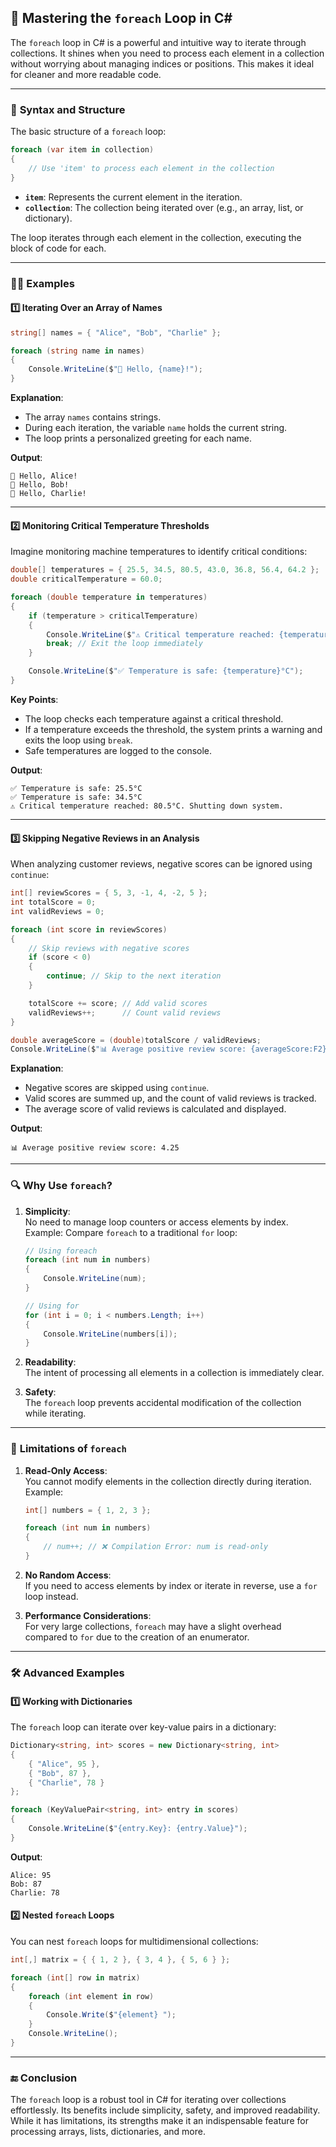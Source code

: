 ## 🌟 Mastering the `foreach` Loop in C#

The `foreach` loop in C# is a powerful and intuitive way to iterate through collections. It shines when you need to process each element in a collection without worrying about managing indices or positions. This makes it ideal for cleaner and more readable code.

---

### 📜 **Syntax and Structure**

The basic structure of a `foreach` loop:

```csharp
foreach (var item in collection)
{
    // Use 'item' to process each element in the collection
}
```

- **`item`**: Represents the current element in the iteration.
- **`collection`**: The collection being iterated over (e.g., an array, list, or dictionary).

The loop iterates through each element in the collection, executing the block of code for each.

---

### 🧑‍💻 **Examples**

#### **1️⃣ Iterating Over an Array of Names**

```csharp
string[] names = { "Alice", "Bob", "Charlie" };

foreach (string name in names)
{
    Console.WriteLine($"👋 Hello, {name}!");
}
```

**Explanation**:

- The array `names` contains strings.
- During each iteration, the variable `name` holds the current string.
- The loop prints a personalized greeting for each name.

**Output**:

```
👋 Hello, Alice!
👋 Hello, Bob!
👋 Hello, Charlie!
```

---

#### **2️⃣ Monitoring Critical Temperature Thresholds**

Imagine monitoring machine temperatures to identify critical conditions:

```csharp
double[] temperatures = { 25.5, 34.5, 80.5, 43.0, 36.8, 56.4, 64.2 };
double criticalTemperature = 60.0;

foreach (double temperature in temperatures)
{
    if (temperature > criticalTemperature)
    {
        Console.WriteLine($"⚠️ Critical temperature reached: {temperature}°C. Shutting down system.");
        break; // Exit the loop immediately
    }

    Console.WriteLine($"✅ Temperature is safe: {temperature}°C");
}
```

**Key Points**:

- The loop checks each temperature against a critical threshold.
- If a temperature exceeds the threshold, the system prints a warning and exits the loop using `break`.
- Safe temperatures are logged to the console.

**Output**:

```
✅ Temperature is safe: 25.5°C
✅ Temperature is safe: 34.5°C
⚠️ Critical temperature reached: 80.5°C. Shutting down system.
```

---

#### **3️⃣ Skipping Negative Reviews in an Analysis**

When analyzing customer reviews, negative scores can be ignored using `continue`:

```csharp
int[] reviewScores = { 5, 3, -1, 4, -2, 5 };
int totalScore = 0;
int validReviews = 0;

foreach (int score in reviewScores)
{
    // Skip reviews with negative scores
    if (score < 0)
    {
        continue; // Skip to the next iteration
    }

    totalScore += score; // Add valid scores
    validReviews++;      // Count valid reviews
}

double averageScore = (double)totalScore / validReviews;
Console.WriteLine($"📊 Average positive review score: {averageScore:F2}");
```

**Explanation**:

- Negative scores are skipped using `continue`.
- Valid scores are summed up, and the count of valid reviews is tracked.
- The average score of valid reviews is calculated and displayed.

**Output**:

```
📊 Average positive review score: 4.25
```

---

### 🔍 **Why Use `foreach`?**

1. **Simplicity**:  
    No need to manage loop counters or access elements by index.  
    Example: Compare `foreach` to a traditional `for` loop:
    
    ```csharp
    // Using foreach
    foreach (int num in numbers)
    {
        Console.WriteLine(num);
    }
    
    // Using for
    for (int i = 0; i < numbers.Length; i++)
    {
        Console.WriteLine(numbers[i]);
    }
    ```
    
2. **Readability**:  
    The intent of processing all elements in a collection is immediately clear.
    
3. **Safety**:  
    The `foreach` loop prevents accidental modification of the collection while iterating.
    

---

### 🚩 **Limitations of `foreach`**

1. **Read-Only Access**:  
    You cannot modify elements in the collection directly during iteration.  
    Example:
    
    ```csharp
    int[] numbers = { 1, 2, 3 };
    
    foreach (int num in numbers)
    {
        // num++; // ❌ Compilation Error: num is read-only
    }
    ```
    
2. **No Random Access**:  
    If you need to access elements by index or iterate in reverse, use a `for` loop instead.
    
3. **Performance Considerations**:  
    For very large collections, `foreach` may have a slight overhead compared to `for` due to the creation of an enumerator.
    

---

### 🛠️ **Advanced Examples**

#### **1️⃣ Working with Dictionaries**

The `foreach` loop can iterate over key-value pairs in a dictionary:

```csharp
Dictionary<string, int> scores = new Dictionary<string, int>
{
    { "Alice", 95 },
    { "Bob", 87 },
    { "Charlie", 78 }
};

foreach (KeyValuePair<string, int> entry in scores)
{
    Console.WriteLine($"{entry.Key}: {entry.Value}");
}
```

**Output**:

```
Alice: 95
Bob: 87
Charlie: 78
```

#### **2️⃣ Nested `foreach` Loops**

You can nest `foreach` loops for multidimensional collections:

```csharp
int[,] matrix = { { 1, 2 }, { 3, 4 }, { 5, 6 } };

foreach (int[] row in matrix)
{
    foreach (int element in row)
    {
        Console.Write($"{element} ");
    }
    Console.WriteLine();
}
```

---

### 🔚 **Conclusion**

The `foreach` loop is a robust tool in C# for iterating over collections effortlessly. Its benefits include simplicity, safety, and improved readability. While it has limitations, its strengths make it an indispensable feature for processing arrays, lists, dictionaries, and more.